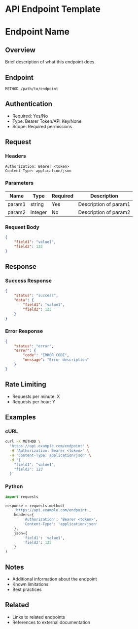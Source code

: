 # API Endpoint Template

# Endpoint Name

## Overview
Brief description of what this endpoint does.

## Endpoint
```http
METHOD /path/to/endpoint
```

## Authentication
- Required: Yes/No
- Type: Bearer Token/API Key/None
- Scope: Required permissions

## Request

### Headers
```http
Authorization: Bearer <token>
Content-Type: application/json
```

### Parameters
| Name | Type | Required | Description |
|------|------|----------|-------------|
| param1 | string | Yes | Description of param1 |
| param2 | integer | No | Description of param2 |

### Request Body
```json
{
    "field1": "value1",
    "field2": 123
}
```

## Response

### Success Response
```json
{
    "status": "success",
    "data": {
        "field1": "value1",
        "field2": 123
    }
}
```

### Error Response
```json
{
    "status": "error",
    "error": {
        "code": "ERROR_CODE",
        "message": "Error description"
    }
}
```

## Rate Limiting
- Requests per minute: X
- Requests per hour: Y

## Examples

### cURL
```bash
curl -X METHOD \
  'https://api.example.com/endpoint' \
  -H 'Authorization: Bearer <token>' \
  -H 'Content-Type: application/json' \
  -d '{
    "field1": "value1",
    "field2": 123
  }'
```

### Python
```python
import requests

response = requests.method(
    'https://api.example.com/endpoint',
    headers={
        'Authorization': 'Bearer <token>',
        'Content-Type': 'application/json'
    },
    json={
        'field1': 'value1',
        'field2': 123
    }
)
```

## Notes
- Additional information about the endpoint
- Known limitations
- Best practices

## Related
- Links to related endpoints
- References to external documentation
